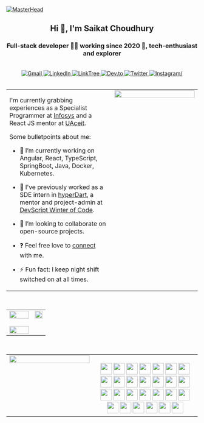 [![MasterHead](https://visme.co/blog/wp-content/uploads/2019/10/animated-presentation-software-header.gif)]()

<h2 align="center">Hi 👋, I'm Saikat Choudhury</h2>
<h3 align="center">Full-stack developer 👨‍💻 working since 2020 🚀, tech-enthusiast and explorer</h3>

<br/>

<div align="center">
  <a href="mailto:saikat.choudhury.official@gmail.com" target="_blank">
    <img
      src="https://img.shields.io/badge/Gmail-D14836?style=for-the-badge&logo=gmail&logoColor=white"
      alt="Gmail"
    />
  </a>
  <a href="https://www.linkedin.com/in/saikat-c-3b9878110/" target="_blank">
    <img
      src="https://img.shields.io/badge/LinkedIn-0077B5?style=for-the-badge&logo=linkedin&logoColor=white"
      alt="LinkedIn"
    />
  </a>
   <a href="https://linktr.ee/saikat.choudhury" target="_blank">
    <img
      src="https://img.shields.io/badge/linktree-39E09B?style=for-the-badge&logo=linktree&logoColor=white"
      alt="LinkTree"
    />
  </a>
  <a href="https://dev.to/saikat98" target="_blank">
    <img
      src="https://img.shields.io/badge/dev.to-0A0A0A?style=for-the-badge&logo=devdotto&logoColor=white"
      alt="Dev.to"
    />
  </a>
  <a href="https://twitter.com/Saikat_c03" target="_blank">
    <img
      src="https://img.shields.io/badge/Twitter-1DA1F2?style=for-the-badge&logo=twitter&logoColor=white"
      alt="Twitter"
    />
  </a>
  <a href="https://instagram.com/saikat__choudhury" target="_blank">
    <img src="https://img.shields.io/badge/Instagram-E4405F?style=for-the-badge&logo=instagram&logoColor=white" alt=Instagram/>
  </a>  
</div>

<br/>


<table><tr><td valign="top" width="55%">
  
I'm currently grabbing experiences as a Specialist Programmer at [Infosys](https://www.infosys.com) and a React JS mentor at [UAceit](https://uaceit.com). 

Some bulletpoints about me:

- 🔭 I’m currently working on Angular, React, TypeScript, SpringBoot, Java, Docker, Kubernetes.

- 🌱 I've previously worked as a SDE intern in [hyperDart](https://hyperdart.com), a mentor and project-admin at [DevScript Winter of Code](https://devscript.tech/woc/). 

- 📱 I’m looking to collaborate on open-source projects.

- ❓ Feel free love to [connect](https://topmate.io/saikat) with me.

- ⚡ Fun fact: I keep night shift switched on at all times.


</td><td valign="top" width="45%">

<div align="center">
<img src="https://miro.medium.com/max/680/0*7Q3yvSIv_t0ioJ-Z.gif" align="center" style="width: 100%" />
</div>  


</td></tr></table>  

<br/>  





<table><tr><td valign="top" width="65%">

<div align="center">
<a target="_blank" href="https://github-readme-stats.vercel.app/api?username=Saikat-98&theme=dracula&show_icons=true&hide_border=true">
    <img width="100%" src="https://github-readme-stats.vercel.app/api?username=Saikat-98&theme=dracula&show_icons=true&hide_border=true"/>
  </a>
<br/>  <br/>
  <a target="_blank" href="https://github-readme-streak-stats.herokuapp.com/?user=Saikat-98&theme=radical&hide_border=true">
   <img width="100%" src="https://github-readme-streak-stats.herokuapp.com/?user=Saikat-98&theme=radical&hide_border=true"/>
  </a>
</div>

</td><td valign="top" width="35%">
<div align="center">
<a target="_blank" href="https://app.daily.dev/Saikat">
    <img src="https://api.daily.dev/devcards/e62924fd5807455791f6aff36a7bf54b.png?r=nww" 
         width="100%"/>
</a>
</div>
</td></tr></table>  

<br/>  



<table><tr>
  <td valign="top" width="45%">

<a target="_blank" href="https://github-readme-stats.vercel.app/api/top-langs?username=Saikat-98&theme=bear&layout=compact&hide_border=true">
    <img width="100%" src="https://github-readme-stats.vercel.app/api/top-langs?username=Saikat-98&theme=bear&layout=compact&hide_border=true"/>
</a>

</td>
  
  <td valign="top" width="55%">
    <br/>  
<div align="center">
  <img height=30 src="https://cdn.jsdelivr.net/gh/devicons/devicon/icons/angularjs/angularjs-original.svg"/>
  <img height=30 src="https://cdn.jsdelivr.net/gh/devicons/devicon/icons/javascript/javascript-original.svg" />
  <img height=30 src="https://cdn.jsdelivr.net/gh/devicons/devicon/icons/react/react-original.svg" />
  <img height=30 src="https://cdn.jsdelivr.net/gh/devicons/devicon/icons/typescript/typescript-original.svg" />
  <img height=30 src="https://cdn.jsdelivr.net/gh/devicons/devicon/icons/webpack/webpack-original.svg" />
  <img height=30 src="https://cdn.jsdelivr.net/gh/devicons/devicon/icons/nodejs/nodejs-plain-wordmark.svg" />
  <img height=30 src="https://cdn.jsdelivr.net/gh/devicons/devicon/icons/graphql/graphql-plain.svg" />
  <img height=30 src="https://cdn.jsdelivr.net/gh/devicons/devicon/icons/storybook/storybook-original.svg" />
  
  <img height=30 src="https://cdn.jsdelivr.net/gh/devicons/devicon/icons/spring/spring-original.svg" />
  <img height=30 src="https://cdn.jsdelivr.net/gh/devicons/devicon/icons/java/java-original.svg"/>
  <img height=30 src="https://cdn.jsdelivr.net/gh/devicons/devicon/icons/cplusplus/cplusplus-original.svg" />
  <img height=30 src="https://cdn.jsdelivr.net/gh/devicons/devicon/icons/c/c-original.svg" />
  <img height=30 src="https://cdn.jsdelivr.net/gh/devicons/devicon/icons/kotlin/kotlin-original.svg" />
  
  <img height=30 src="https://cdn.jsdelivr.net/gh/devicons/devicon/icons/html5/html5-original.svg" />
  <img height=30 src="https://cdn.jsdelivr.net/gh/devicons/devicon/icons/css3/css3-original.svg" />
  <img height=30 src="https://cdn.jsdelivr.net/gh/devicons/devicon/icons/sass/sass-original.svg" />
  <img height=30 src="https://cdn.jsdelivr.net/gh/devicons/devicon/icons/bootstrap/bootstrap-original.svg" />
  <img height=30 src="https://cdn.jsdelivr.net/gh/devicons/devicon/icons/materialui/materialui-original.svg" />

  <img height=30 src="https://cdn.jsdelivr.net/gh/devicons/devicon/icons/git/git-original.svg" />
  <img height=30 src="https://cdn.jsdelivr.net/gh/devicons/devicon/icons/apachekafka/apachekafka-original.svg" />
  <img height=30 src="https://cdn.jsdelivr.net/gh/devicons/devicon/icons/postgresql/postgresql-original.svg" />
  <img height=30 src="https://cdn.jsdelivr.net/gh/devicons/devicon/icons/mongodb/mongodb-original.svg" />
  <img height=30 src="https://cdn.jsdelivr.net/gh/devicons/devicon/icons/mysql/mysql-original.svg" />
  <img height=30 src="https://cdn.jsdelivr.net/gh/devicons/devicon/icons/firebase/firebase-plain.svg" />
  <img height=30 src="https://cdn.jsdelivr.net/gh/devicons/devicon/icons/redis/redis-original.svg" />
  
  <img height=30 src="https://cdn.jsdelivr.net/gh/devicons/devicon/icons/jenkins/jenkins-plain.svg" />
  <img height=30 src="https://cdn.jsdelivr.net/gh/devicons/devicon/icons/docker/docker-original.svg" />
  <br/>  
</div>

</td>
</tr></table>  
